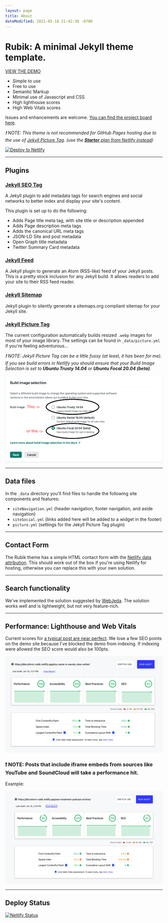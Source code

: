 ```yaml
---
layout: page
title: About
dateModified: 2021-05-18 21:42:38 -0700
---
```


# Rubik: A minimal Jekyll theme template.




[VIEW THE DEMO](https://discoform-rubik.netlify.app)




- Simple to use
- Free to use
- Semantic Markup
- Minimal use of Javascript and CSS
- High lighthouse scores
- High Web Vitals scores

Issues and enhancements are welcome. [You can find the project board here](https://github.com/discoform/rubik-for-jekyll/projects/1).

_❗ NOTE: This theme is not recommended for GitHub Pages hosting due to the use of [Jekyll Picture Tag](https://github.com/rbuchberger/jekyll_picture_tag).  (use the [__Starter__ plan from Netlify instead](https://www.netlify.com/pricing/))_


<a class="btn-dtn" href="https://app.netlify.com/start/deploy?repository=https://github.com/discoform/rubik-for-jekyll">
    <img src="https://www.netlify.com/img/deploy/button.svg" title="Deploy to Netlify">
  </a>


---


## Plugins

### [Jekyll SEO Tag](https://github.com/jekyll/jekyll-seo-tag)

A Jekyll plugin to add metadata tags for search engines and social networks to better index and display your site's content.

This plugin is set up to do the following:

- Adds Page title meta tag, with site title or description appended
- Adds Page description meta tags
- Adds the canonical URL meta tags
- JSON-LD Site and post metadata
- Open Graph title metadata
- Twitter Summary Card metadata

### [Jekyll Feed](https://github.com/jekyll/jekyll-feed)

A Jekyll plugin to generate an Atom (RSS-like) feed of your Jekyll posts. This is a pretty stock inclusion for any Jekyll build. It allows readers to add your site to their RSS feed reader.

### [Jekyll Sitemap](https://github.com/jekyll/jekyll-sitemap)
Jekyll plugin to silently generate a sitemaps.org compliant sitemap for your Jekyll site.

### [Jekyll Picture Tag](https://github.com/rbuchberger/jekyll_picture_tag)

The current configuration automatically builds resized `.webp` images for most of your image library. The settings can be found in `_data/picture.yml` if you're feeling adventurous...

_❗ NOTE: Jekyll Picture Tag can be a little fussy (at least, it has been for me). If you see build errors in Netlify you should ensure that your Build Image Selection is set to __Ubuntu Trusty 14.04__ or __Ubuntu Focal 20.04 (beta)__._

![netlify-build-image-selection](./netlify-build-image-selection.png)

---

## Data files

In the `_data` directory you'll find files to handle the following site components and features:

- `siteNavigation.yml` (header navigation, footer navigation, and aside navigation)
- `siteSocial.yml` (links added here will be added to a widget in the footer)
- `picture.yml` (settings for the Jekyll Picture Tag plugin)

---

## Contact Form

The Rubik theme has a simple HTML contact form with the [Netlify data attribution](https://docs.netlify.com/forms/setup/). This should work out of the box if you're using Netlify for hosting, otherwise you can replace this with your own solution.

---

## Search functionality

We've implemented the solution suggested by [WebJeda](https://blog.webjeda.com/instant-jekyll-search/). The solution works well and is lightweight, but not very feature-rich.



---


## Performance: Lighthouse and Web Vitals

Current scores for [a typical post are near perfect](https://lighthouse-dot-webdotdevsite.appspot.com//lh/html?url=https%3A%2F%2Fdiscoform-rubik.netlify.app%2Fmy-name-is-wendy-view-writer%2F). We lose a few SEO points on the demo site because I've blocked the demo from indexing. If indexing were allowed the SEO score would also be 100pts.

![lighthouse scores](./lighthouse-post.png)

### ❗ NOTE: Posts that include iframe embeds from sources like YouTube and SoundCloud will take a performance hit.

Example:

![lighthouse scores](./lighthouse-with-embed.png)



---

## Deploy Status
[![Netlify Status](https://api.netlify.com/api/v1/badges/121e1d01-ba6c-419d-b20e-fe26a6615620/deploy-status)](https://app.netlify.com/sites/discoform-rubik/deploys)